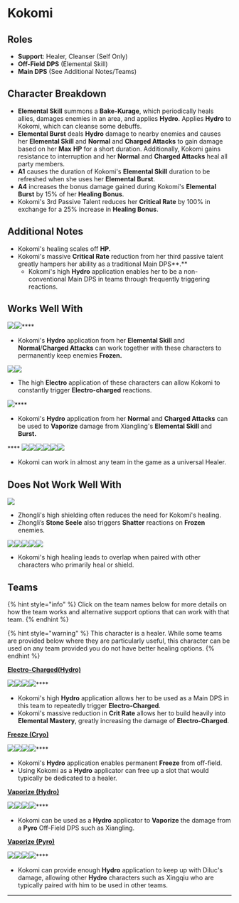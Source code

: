 # Kokomi

## Roles

* **Support**: Healer, Cleanser (Self Only)
* **Off-Field DPS** (Elemental Skill)
* **Main DPS** (See Additional Notes/Teams)

## Character Breakdown

* **Elemental Skill** summons a **Bake-Kurage**, which periodically heals allies, damages enemies in an area, and applies **Hydro**. Applies **Hydro** to Kokomi, which can cleanse some debuffs.
* **Elemental Burst** deals **Hydro** damage to nearby enemies and causes her **Elemental Skill** and **Normal** and **Charged Attacks** to gain damage based on her **Max** **HP** for a short duration. Additionally, Kokomi gains resistance to interruption and her **Normal** and **Charged Attacks** heal all party members.
* **A1** causes the duration of Kokomi's **Elemental Skill** duration to be refreshed when she uses her **Elemental Burst**.
* **A4** increases the bonus damage gained during Kokomi's **Elemental Burst** by 15% of her **Healing Bonus**.&#x20;
* Kokomi's 3rd Passive Talent reduces her **Critical Rate** by 100% in exchange for a 25% increase in **Healing Bonus**.&#x20;

## **Additional Notes**

* Kokomi's healing scales off **HP.**&#x20;
* Kokomi's massive **Critical Rate** reduction from her third passive talent greatly hampers her ability as a traditional Main DPS**.**&#x20;
  * Kokomi's high **Hydro** application enables her to be a non-conventional Main DPS in teams through frequently triggering reactions.&#x20;

## **Works Well With**

****![](../../.gitbook/assets/UI\_AvatarIcon\_Ganyu.png)****![](../../.gitbook/assets/UI\_AvatarIcon\_Ayaka.png)****

* Kokomi's **Hydro** application from her **Elemental Skill** and **Normal**/**Charged Attacks** can work together with these characters to permanently keep enemies **Frozen.**

![](../../.gitbook/assets/UI\_AvatarIcon\_Beidou.png)![](../../.gitbook/assets/UI\_AvatarIcon\_Fischl.png)

* The high **Electro** application of these characters can allow Kokomi to constantly trigger **Electro-charged** reactions.

![](../../.gitbook/assets/UI\_AvatarIcon\_Xiangling.png)****

* Kokomi's **Hydro** application from her **Normal** and **Charged Attacks** can be used to **Vaporize** damage from Xiangling's **Elemental Skill** and **Burst.**&#x20;

&#x20;**** ![](../../.gitbook/assets/Element\_Anemo.webp)****![](../../.gitbook/assets/Element\_Cryo.webp)****![](../../.gitbook/assets/Element\_Electro.webp)****![](../../.gitbook/assets/Element\_Geo.webp)****![](../../.gitbook/assets/Element\_Hydro.webp)****![](../../.gitbook/assets/Element\_Pyro.webp)****

* Kokomi can work in almost any team in the game as a universal Healer.

## Does Not Work Well With

![](../../.gitbook/assets/UI\_AvatarIcon\_Zhongli.png)

* Zhongli's high shielding often reduces the need for Kokomi's healing.
* Zhongli’s **Stone Seele** also triggers **Shatter** reactions on **Frozen** enemies.

![](../../.gitbook/assets/UI\_AvatarIcon\_Barbara.png)![](../../.gitbook/assets/UI\_AvatarIcon\_Diona.png)![](../../.gitbook/assets/UI\_AvatarIcon\_Sayu.png)![](../../.gitbook/assets/UI\_AvatarIcon\_Jean.png)![](../../.gitbook/assets/UI\_AvatarIcon\_Qiqi.png)

* Kokomi's high healing leads to overlap when paired with other characters who primarily heal or shield.

## **Teams**

{% hint style="info" %}
Click on the team names below for more details on how the team works and alternative support options that can work with that team.
{% endhint %}

{% hint style="warning" %}
This character is a healer. While some teams are provided below where they are particularly useful, this character can be used on any team provided you do not have better healing options.
{% endhint %}

****[**Electro-Charged(Hydro)**](../../teams/electro-charged-hydro.md)****

****![](../../.gitbook/assets/UI\_AvatarIcon\_Kokomi.png)****![](../../.gitbook/assets/UI\_AvatarIcon\_Beidou.png)****![](../../.gitbook/assets/UI\_AvatarIcon\_Fischl.png)****![](../../.gitbook/assets/UI\_AvatarIcon\_Kazuha.png)****

* Kokomi's high **Hydro** application allows her to be used as a Main DPS in this team to repeatedly trigger **Electro-Charged**.
* Kokomi's massive reduction in **Crit Rate** allows her to build heavily into **Elemental Mastery**, greatly increasing the damage of **Electro-Charged**.

****[**Freeze (Cryo)**](../../teams/freeze.md)****

****![](../../.gitbook/assets/UI\_AvatarIcon\_Ganyu.png)****![](../../.gitbook/assets/UI\_AvatarIcon\_Kokomi.png)****![](../../.gitbook/assets/UI\_AvatarIcon\_Venti.png)****![](../../.gitbook/assets/UI\_AvatarIcon\_Rosaria.png)****

* Kokomi's **Hydro** application enables permanent **Freeze** from off-field.
* Using Kokomi as a **Hydro** applicator can free up a slot that would typically be dedicated to a healer.

****[**Vaporize (Hydro)**](../../teams/vaporize.md)****

****![](../../.gitbook/assets/UI\_AvatarIcon\_Kokomi.png)****![](../../.gitbook/assets/UI\_AvatarIcon\_Xiangling.png)****![](../../.gitbook/assets/UI\_AvatarIcon\_Bennett.png)****![](../../.gitbook/assets/UI\_AvatarIcon\_Sucrose.png)****

* Kokomi can be used as a **Hydro** applicator to **Vaporize** the damage from a **Pyro** Off-Field DPS such as Xiangling.

****[**Vaporize (Pyro)**](../../teams/reverse-vaporize.md)****

****![](../../.gitbook/assets/UI\_AvatarIcon\_Diluc.png)****![](../../.gitbook/assets/UI\_AvatarIcon\_Kokomi.png)****![](../../.gitbook/assets/UI\_AvatarIcon\_Bennett.png)****![](../../.gitbook/assets/UI\_AvatarIcon\_Zhongli.png)****

* Kokomi can provide enough **Hydro** application to keep up with Diluc's damage, allowing other **Hydro** characters such as Xingqiu who are typically paired with him to be used in other teams.

****
